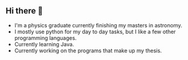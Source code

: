 ## Hi there 👋
* I'm a physics graduate currently finishing my masters in astronomy.
* I mostly use python for my day to day tasks, but I like a few other programming languages.
* Currently learning Java.
* Currently working on the programs that make up my thesis.

<!--
**D00C/D00C** is a ✨ _special_ ✨ repository because its `README.md` (this file) appears on your GitHub profile.

Here are some ideas to get you started:

- 🔭 I’m currently working on ...
- 🌱 I’m currently learning ...
- 👯 I’m looking to collaborate on ...
- 🤔 I’m looking for help with ...
- 💬 Ask me about ...
- 📫 How to reach me: ...
- 😄 Pronouns: ...
- ⚡ Fun fact: ...
-->
